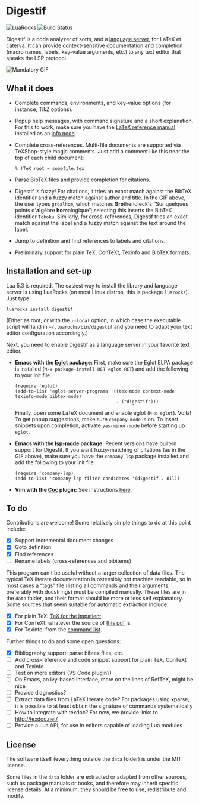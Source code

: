 Digestif
========

[![LuaRocks](https://img.shields.io/luarocks/v/astoff/digestif.svg)](https://luarocks.org/modules/astoff/digestif)
[![Build Status](https://travis-ci.com/astoff/digestif.svg?branch=master)](https://travis-ci.com/astoff/digestif)

Digestif is a code analyzer of sorts, and a [language server][lsp],
for LaTeX et caterva.  It can provide context-sensitive documentation
and completion (macro names, labels, key-value arguments, etc.) to any
text editor that speaks the LSP protocol.

![Mandatory GIF][gif]

What it does
------------

- Complete commands, environments, and key-value options (for
  instance, TikZ options).

- Popup help messages, with command signature and a short explanation.
  For this to work, make sure you have the [LaTeX reference
  manual][latexref] installed as an [info node][info-issues].

- Complete cross-references.  Multi-file documents are supported via
  TeXShop-style magic comments.  Just add a comment like this near the
  top of each child document:

  ```
  % !TeX root = somefile.tex
  ```

- Parse BibTeX files and provide completion for citations.

- Digestif is fuzzy!  For citations, it tries an exact match against
  the BibTeX identifier and a fuzzy match against author and title.
  In the GIF above, the user types `groalhom`, which matches
  **Gro**thendieck's “Sur quelques points d'**al**gébre
  **hom**ologique”; selecting this inserts the BibTeX identifier
  `Tohoku`.  Similarly, for cross-references, Digestif tries an exact
  match against the label and a fuzzy match against the text around
  the label.

- Jump to definition and find references to labels and citations.

- Preliminary support for plain TeX, ConTeXt, Texinfo and BibTeX
  formats.

Installation and set-up
-----------------------

Lua 5.3 is required.  The easiest way to install the library and
language server is using LuaRocks (on most Linux distros, this is
package `luarocks`).  Just type

``` shell
luarocks install digestif
```

(Either as root, or with the `--local` option, in which case the
executable script will land in `~/.luarocks/bin/digestif` and you need
to adapt your text editor configuration accordingly.)

Next, you need to enable Digestif as a language server in your
favorite text editor.

- **Emacs with the [Eglot] package:** First, make sure the Eglot ELPA
  package is installed (`M-x package-install RET eglot RET`) and add
  the following to your init file.

  ``` emacs-lisp
  (require 'eglot)
  (add-to-list 'eglot-server-programs '((tex-mode context-mode texinfo-mode bibtex-mode)
                                        . ("digestif")))
  ```

  Finally, open some LaTeX document and enable eglot (`M-x eglot`).
  Voilà!  To get popup suggestions, make sure `company-mode` is on.
  To insert snippets upon completion, activate `yas-minor-mode` before
  starting up `eglot`.

- **Emacs with the [lsp-mode] package:** Recent versions have built-in
  support for Digestif.  If you want fuzzy-matching of citations (as
  in the GIF above), make sure you have the `company-lsp` package
  installed and add the following to your init file.

  ``` emacs-lisp
  (require 'company-lsp)
  (add-to-list 'company-lsp-filter-candidates '(digestif . nil))
  ```

- **Vim with the [Coc] plugin:** See instructions
  [here](https://github.com/neoclide/coc.nvim/wiki/Language-servers#latex).

To do
-----

Contributions are welcome!  Some relatively simple things to do at
this point include:

- [x] Support incremental document changes
- [x] Goto definition
- [x] Find references
- [ ] Rename labels (cross-references and bibitems)

This program can't be useful without a larger collection of data
files.  The typical TeX literate documentation is ostensibly not
machine readable, so in most cases a “tags” file (listing all commands
and their arguments, preferably with docstrings) must be compiled
manually.  These files are in the `data` folder, and their format
should be more or less self explanatory.  Some sources that seem
suitable for automatic extraction include:

- [x] For plain TeX: [TeX for the impatient](https://www.gnu.org/software/teximpatient/).
- [x] For ConTeXt: whatever the source of [this pdf](http://www.pragma-ade.nl/general/qrcs/setup-en.pdf) is.
- [x] For Texinfo: from the [command list](https://www.gnu.org/software/texinfo/manual/texinfo-html/Command-List.html).

Further things to do and some open questions:

- [x] Bibliography support: parse bibtex files, etc.
- [ ] Add cross-reference and code snippet support for plain TeX,
  ConTeXt and Texinfo.
- [ ] Test on more editors (VS Code plugin?)
- [ ] On Emacs, an ivy-based interface, more on the lines of RefTeX,
      might be nice
- [ ] Provide diagnostics?
- [ ] Extract data files from LaTeX literate code?  For packages using
      xparse, it is possible to at least obtain the signature of
      commands systematically
- [ ] How to integrate with texdoc? For now, we provide links to
      <http://texdoc.net/>
- [ ] Provide a Lua API, for use in editors capable of loading Lua
      modules

License
-------

The software itself (everything outside the `data` folder) is under
the MIT license.

Some files in the `data` folder are extracted or adapted from other
sources, such as package manuals or books, and therefore may inherit
specific license details.  At a minimum, they should be free to use,
redistribute and modify.

[gif]: https://user-images.githubusercontent.com/6500902/70077785-c5f27100-1601-11ea-9cfb-6e7ebd3c61ae.gif
[info-issues]: https://github.com/astoff/digestif/wiki/Common-installation-issues#info-nodes
[installation-issues]: https://github.com/astoff/digestif/wiki/Common-installation-issues
[coc]: https://github.com/neoclide/coc.nvim
[eglot]: https://github.com/joaotavora/eglot
[latexref]: https://latexref.xyz/
[lsp-mode]: https://github.com/emacs-lsp/lsp-mode
[lsp]: https://microsoft.github.io/language-server-protocol/
